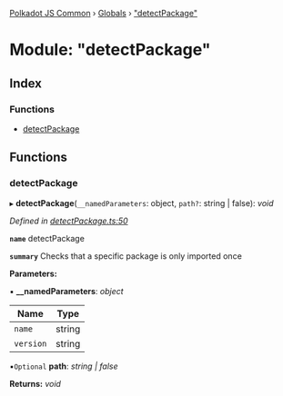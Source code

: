 [Polkadot JS Common](../README.md) › [Globals](../globals.md) › ["detectPackage"](_detectpackage_.md)

# Module: "detectPackage"

## Index

### Functions

* [detectPackage](_detectpackage_.md#detectpackage)

## Functions

###  detectPackage

▸ **detectPackage**(`__namedParameters`: object, `path?`: string | false): *void*

*Defined in [detectPackage.ts:50](https://github.com/polkadot-js/common/blob/fe2f0543/packages/util/src/detectPackage.ts#L50)*

**`name`** detectPackage

**`summary`** Checks that a specific package is only imported once

**Parameters:**

▪ **__namedParameters**: *object*

Name | Type |
------ | ------ |
`name` | string |
`version` | string |

▪`Optional`  **path**: *string | false*

**Returns:** *void*
